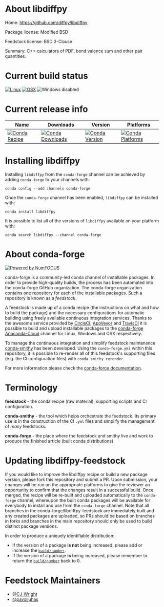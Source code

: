 <!--
# -*- mode: jinja -*-
-->

About libdiffpy
===============

Home: https://github.com/diffpy/libdiffpy

Package license: Modified BSD

Feedstock license: BSD 3-Clause

Summary: C++ calculators of PDF, bond valence sum and other pair quantities.



Current build status
====================

[![Linux](https://img.shields.io/circleci/project/github/conda-forge/libdiffpy-feedstock/master.svg?label=Linux)](https://circleci.com/gh/conda-forge/libdiffpy-feedstock)
[![OSX](https://img.shields.io/travis/conda-forge/libdiffpy-feedstock/master.svg?label=macOS)](https://travis-ci.org/conda-forge/libdiffpy-feedstock)
![Windows disabled](https://img.shields.io/badge/Windows-disabled-lightgrey.svg)

Current release info
====================

| Name | Downloads | Version | Platforms |
| --- | --- | --- | --- |
| [![Conda Recipe](https://img.shields.io/badge/recipe-libdiffpy-green.svg)](https://anaconda.org/conda-forge/libdiffpy) | [![Conda Downloads](https://img.shields.io/conda/dn/conda-forge/libdiffpy.svg)](https://anaconda.org/conda-forge/libdiffpy) | [![Conda Version](https://img.shields.io/conda/vn/conda-forge/libdiffpy.svg)](https://anaconda.org/conda-forge/libdiffpy) | [![Conda Platforms](https://img.shields.io/conda/pn/conda-forge/libdiffpy.svg)](https://anaconda.org/conda-forge/libdiffpy) |

Installing libdiffpy
====================

Installing `libdiffpy` from the `conda-forge` channel can be achieved by adding `conda-forge` to your channels with:

```
conda config --add channels conda-forge
```

Once the `conda-forge` channel has been enabled, `libdiffpy` can be installed with:

```
conda install libdiffpy
```

It is possible to list all of the versions of `libdiffpy` available on your platform with:

```
conda search libdiffpy --channel conda-forge
```


About conda-forge
=================

[![Powered by NumFOCUS](https://img.shields.io/badge/powered%20by-NumFOCUS-orange.svg?style=flat&colorA=E1523D&colorB=007D8A)](http://numfocus.org)

conda-forge is a community-led conda channel of installable packages.
In order to provide high-quality builds, the process has been automated into the
conda-forge GitHub organization. The conda-forge organization contains one repository
for each of the installable packages. Such a repository is known as a *feedstock*.

A feedstock is made up of a conda recipe (the instructions on what and how to build
the package) and the necessary configurations for automatic building using freely
available continuous integration services. Thanks to the awesome service provided by
[CircleCI](https://circleci.com/), [AppVeyor](https://www.appveyor.com/)
and [TravisCI](https://travis-ci.org/) it is possible to build and upload installable
packages to the [conda-forge](https://anaconda.org/conda-forge)
[Anaconda-Cloud](https://anaconda.org/) channel for Linux, Windows and OSX respectively.

To manage the continuous integration and simplify feedstock maintenance
[conda-smithy](https://github.com/conda-forge/conda-smithy) has been developed.
Using the ``conda-forge.yml`` within this repository, it is possible to re-render all of
this feedstock's supporting files (e.g. the CI configuration files) with ``conda smithy rerender``.

For more information please check the [conda-forge documentation](https://conda-forge.org/docs/).

Terminology
===========

**feedstock** - the conda recipe (raw material), supporting scripts and CI configuration.

**conda-smithy** - the tool which helps orchestrate the feedstock.
                   Its primary use is in the construction of the CI ``.yml`` files
                   and simplify the management of *many* feedstocks.

**conda-forge** - the place where the feedstock and smithy live and work to
                  produce the finished article (built conda distributions)


Updating libdiffpy-feedstock
============================

If you would like to improve the libdiffpy recipe or build a new
package version, please fork this repository and submit a PR. Upon submission,
your changes will be run on the appropriate platforms to give the reviewer an
opportunity to confirm that the changes result in a successful build. Once
merged, the recipe will be re-built and uploaded automatically to the
`conda-forge` channel, whereupon the built conda packages will be available for
everybody to install and use from the `conda-forge` channel.
Note that all branches in the conda-forge/libdiffpy-feedstock are
immediately built and any created packages are uploaded, so PRs should be based
on branches in forks and branches in the main repository should only be used to
build distinct package versions.

In order to produce a uniquely identifiable distribution:
 * If the version of a package **is not** being increased, please add or increase
   the [``build/number``](https://conda.io/docs/user-guide/tasks/build-packages/define-metadata.html#build-number-and-string).
 * If the version of a package **is** being increased, please remember to return
   the [``build/number``](https://conda.io/docs/user-guide/tasks/build-packages/define-metadata.html#build-number-and-string)
   back to 0.

Feedstock Maintainers
=====================

* [@CJ-Wright](https://github.com/CJ-Wright/)
* [@pavoljuhas](https://github.com/pavoljuhas/)

